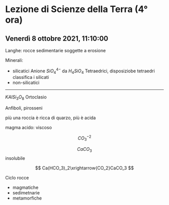 # Lezione di Scienze della Terra (4° ora) 
## Venerdì 8 ottobre 2021, 11:10:00

Langhe: rocce sedimentarie soggette a erosione

Minerali:
* silicatici
Anione $SiO_4^{4-}$ da $H_4SiO_4$
Tetraedrici, disposiziobe tetraedri classifica i silicati
* non-silicatici



---
$KAlSi_3O_8$ Ortoclasio

Anfiboli, pirosseni


più una roccia è ricca di quarzo, più è acida

magma acido: viscoso

$$
CO^{-2}_3
$$

$$
CaCO_3
$$
insolubile

$$
Ca(HCO_3)_2\xrightarrow{CO_2}CaCO_3
$$

Ciclo rocce
* magmatiche
* sedimetnarie
* metamorfiche

<!--stackedit_data:
eyJoaXN0b3J5IjpbODE0NDcxMTM2LDE1NjM4NjQxMiwtMTM5Mz
Q4NjYzOV19
-->